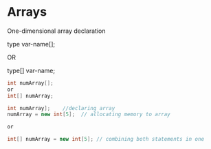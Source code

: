 # Arrays

One-dimensional array declaration 

type var-name[];

OR

type[] var-name;

```java
int numArray[]; 
or 
int[] numArray;
```

```java
int numArray];    //declaring array
numArray = new int[5];  // allocating memory to array

or 

int[] numArray = new int[5]; // combining both statements in one
```
